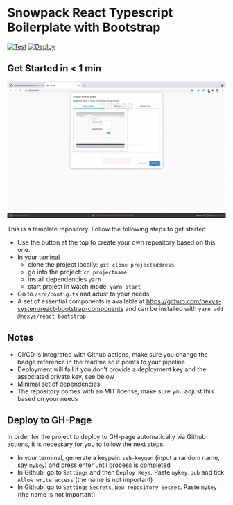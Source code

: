 # Snowpack React Typescript Boilerplate with Bootstrap

[![Test](https://github.com/nexys-system/boilerplate_snowpack_bootstrap/actions/workflows/test.yml/badge.svg)](https://github.com/nexys-system/boilerplate_snowpack_bootstrap/actions/workflows/test.yml)
[![Deploy](https://github.com/nexys-system/boilerplate_snowpack_bootstrap/actions/workflows/deploy.yml/badge.svg)](https://github.com/nexys-system/boilerplate_snowpack_bootstrap/actions/workflows/deploy.yml)

## Get Started in < 1 min

![](./recording.gif)

This is a template repository. Follow the following steps to get started

- Use the button at the top to create your own repository based on this one.
- In your teminal
  -  clone the project locally: `git clone projectaddress`
  -  go into the project: `cd projectname`
  -  install dependencies `yarn`
  -  start project in watch mode: `yarn start`
- Go to `/src/config.ts` and adust to your needs
- A set of essential components is available at https://github.com/nexys-system/react-bootstrap-components and can be installed with `yarn add @nexys/react-bootstrap`

## Notes

- CI/CD is integrated with Github actions, make sure you change the badge reference in the readme so it points to your pipeline
- Deployment will fail if you don't provide a deployment key and the associated private key, see below
- Minimal set of dependencies
- The repository comes with an MIT license, make sure you adjust this based on your needs


## Deploy to GH-Page

In order for the project to deploy to GH-page automatically via Github actions, it is necessary for you to follow the next steps:
* In your terminal, generate a keypair: `ssh-keygen` (input a random name, say `mykey`) and press enter until process is completed
* In Github, go to `Settings` and then `Deploy Keys`. Paste `mykey.pub` and tick `Allow write access`  (the name is not important)
* In Github, go to `Settings` `Secrets`, `New repository Secret`. Paste `mykey` (the name is not important)
